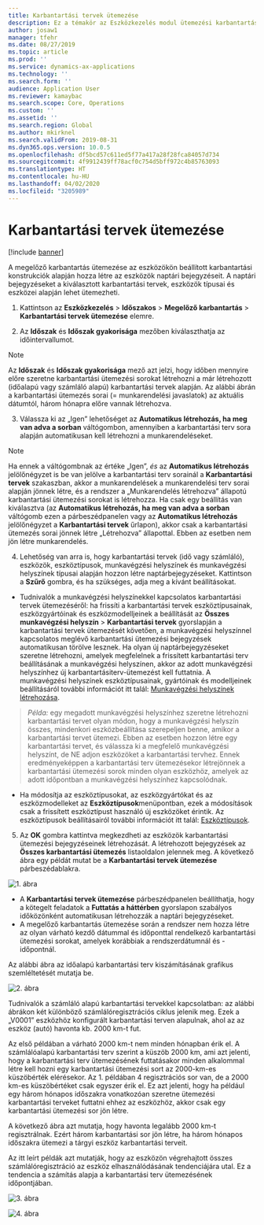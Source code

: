 ```yaml
---
title: Karbantartási tervek ütemezése
description: Ez a témakör az Eszközkezelés modul ütemezési karbantartási terveit ismerteti.
author: josaw1
manager: tfehr
ms.date: 08/27/2019
ms.topic: article
ms.prod: ''
ms.service: dynamics-ax-applications
ms.technology: ''
ms.search.form: ''
audience: Application User
ms.reviewer: kamaybac
ms.search.scope: Core, Operations
ms.custom: ''
ms.assetid: ''
ms.search.region: Global
ms.author: mkirknel
ms.search.validFrom: 2019-08-31
ms.dyn365.ops.version: 10.0.5
ms.openlocfilehash: df5bcd57c611ed5f77a417a28f28fca84057d734
ms.sourcegitcommit: 4f9912439ff78acf0c754d5bff972c4b85763093
ms.translationtype: HT
ms.contentlocale: hu-HU
ms.lasthandoff: 04/02/2020
ms.locfileid: "3205989"
---
```

# <a name="schedule-maintenance-plans"></a>Karbantartási tervek ütemezése

[!include [banner](../../includes/banner.md)]

 

A megelőző karbantartás ütemezése az eszközökön beállított karbantartási konstrukciók alapján hozza létre az eszközök naptári bejegyzéseit. A naptári bejegyzéseket a kiválasztott karbantartási tervek, eszközök típusai és eszközei alapján lehet ütemezheti.

1. Kattintson az **Eszközkezelés** > **Időszakos** > **Megelőző karbantartás** > **Karbantartási tervek ütemezése** elemre.

2. Az **Időszak** és **Időszak gyakorisága** mezőben kiválaszthatja az időintervallumot.

>[!NOTE]
>Az **Időszak** és **Időszak gyakorisága** mező azt jelzi, hogy időben mennyire előre szeretne karbantartási ütemezési sorokat létrehozni a már létrehozott (időalapú vagy számláló alapú) karbantartási tervek alapján. Az alábbi ábrán a karbantartási ütemezés sorai (= munkarendelési javaslatok) az aktuális dátumtól, három hónapra előre vannak létrehozva.

3. Válassza ki az „Igen” lehetőséget az **Automatikus létrehozás, ha meg van adva a sorban** váltógombon, amennyiben a karbantartási terv sora alapján automatikusan kell létrehozni a munkarendeléseket.

>[!NOTE]
>Ha ennek a váltógombnak az értéke „Igen”, *és* az **Automatikus létrehozás** jelölőnégyzet is be van jelölve a karbantartási terv sorainál a **Karbantartási tervek** szakaszban, akkor a munkarendelések a munkarendelési terv sorai alapján jönnek létre, és a rendszer a „Munkarendelés létrehozva” állapotú karbantartási ütemezési sorokat is létrehozza. Ha csak egy beállítás van kiválasztva (az **Automatikus létrehozás, ha meg van adva a sorban** váltógomb ezen a párbeszédpanelen vagy az **Automatikus létrehozás** jelölőnégyzet a **Karbantartási tervek** űrlapon), akkor csak a karbantartási ütemezés sorai jönnek létre „Létrehozva” állapottal. Ebben az esetben nem jön létre munkarendelés.

4. Lehetőség van arra is, hogy karbantartási tervek (idő vagy számláló), eszközök, eszköztípusok, munkavégzési helyszínek és munkavégzési helyszínek típusai alapján hozzon létre naptárbejegyzéseket. Kattintson a **Szűrő** gombra, és ha szükséges, adja meg a kívánt beállításokat.

- Tudnivalók a munkavégzési helyszínekkel kapcsolatos karbantartási tervek ütemezéséről: ha frissíti a karbantartási tervek eszköztípusainak, eszközgyártóinak és eszközmodelljeinek a beállítását az **Összes munkavégzési helyszín** > **Karbantartási tervek** gyorslapján a karbantartási tervek ütemezését követően, a munkavégzési helyszínnel kapcsolatos meglévő karbantartási ütemezési bejegyzések automatikusan törölve lesznek. Ha olyan új naptárbejegyzéseket szeretne létrehozni, amelyek megfelelnek a frissített karbantartási terv beállításának a munkavégzési helyszínen, akkor az adott munkavégzési helyszínhez új karbantartásiterv-ütemezést kell futtatnia. A munkavégzési helyszínek eszköztípusainak, gyártóinak és modelljeinek beállításáról további információt itt talál: [Munkavégzési helyszínek létrehozása](../functional-locations/create-functional-locations.md).

>*Példa:* egy megadott munkavégzési helyszínhez szeretne létrehozni karbantartási tervet olyan módon, hogy a munkavégzési helyszín összes, mindenkori eszközbeállítása szerepeljen benne, amikor a karbantartási tervet ütemezi. Ebben az esetben hozzon létre egy karbantartási tervet, és válassza ki a megfelelő munkavégzési helyszínt, de NE adjon eszközöket a karbantartási tervhez. Ennek eredményeképpen a karbantartási terv ütemezésekor létrejönnek a karbantartási ütemezési sorok minden olyan eszközhöz, amelyek az adott időpontban a munkavégzési helyszínhez kapcsolódnak.

- Ha módosítja az eszköztípusokat, az eszközgyártókat és az eszközmodelleket  az **Eszköztípusok**menüpontban, ezek a módosítások csak a frissített eszköztípust használó új eszközöket érintik. Az eszköztípusok beállításairól további információt itt talál: [Eszköztípusok](../setup-for-objects/object-types.md).  

5. Az **OK** gombra kattintva megkezdheti az eszközök karbantartási ütemezési bejegyzéseinek létrehozását. A létrehozott bejegyzések az **Összes karbantartási ütemezés** listaoldalon jelennek meg. A következő ábra egy példát mutat be a **Karbantartási tervek ütemezése** párbeszédablakra.

![1. ábra](media/09-preventive-maintenance.png)

- A **Karbantartási tervek ütemezése** párbeszédpanelen beállíthatja, hogy a kötegelt feladatok a **Futtatás a háttérben** gyorslapon szabályos időközönként automatikusan létrehozzák a naptári bejegyzéseket.  
- A megelőző karbantartás ütemezése során a rendszer nem hozza létre az olyan várható kezdő dátummal és időponttal rendelkező karbantartási ütemezési sorokat, amelyek korábbiak a rendszerdátumnál és -időpontnál.  

Az alábbi ábra az időalapú karbantartási terv kiszámításának grafikus szemléltetését mutatja be.  

![2. ábra](media/10-preventive-maintenance.jpg)

Tudnivalók a számláló alapú karbantartási tervekkel kapcsolatban: az alábbi ábrákon két különböző számlálóregisztrációs ciklus jelenik meg. Ezek a „V0001” eszközhöz konfigurált karbantartási terven alapulnak, ahol az az eszköz (autó) havonta kb. 2000 km-t fut.

Az első példában a várható 2000 km-t nem minden hónapban érik el. A számlálóalapú karbantartási terv szerint a küszöb 2000 km, ami azt jelenti, hogy a karbantartási terv ütemezésének futtatásakor minden alkalommal létre kell hozni egy karbantartási ütemezési sort az 2000-km-es küszöbérték elérésekor. Az 1. példában 4 regisztrációs sor van, de a 2000 km-es küszöbértéket csak egyszer érik el. Ez azt jelenti, hogy ha például egy három hónapos időszakra vonatkozóan szeretne ütemezési karbantartási terveket futtatni ehhez az eszközhöz, akkor csak egy karbantartási ütemezési sor jön létre.

A következő ábra azt mutatja, hogy havonta legalább 2000 km-t regisztrálnak. Ezért három karbantartási sor jön létre, ha három hónapos időszakra ütemezi a tárgyi eszköz karbantartási terveit. 

Az itt leírt példák azt mutatják, hogy az eszközön végrehajtott összes számlálóregisztráció az eszköz elhasználódásának tendenciájára utal. Ez a tendencia a számítás alapja a karbantartási terv ütemezésének időpontjában.

![3. ábra](media/11-preventive-maintenance.png)

![4. ábra](media/12-preventive-maintenance.png)


